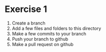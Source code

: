# Exercise 1

1. Create a branch
2. Add a few files and folders to this directory
3. Make a few commits to your branch
4. Push your branch to github
5. Make a pull request on github